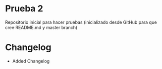 # Prueba 2
Repositorio inicial para hacer pruebas (inicializado desde GitHub para que cree README.md y master branch)

# Changelog

- Added Changelog
